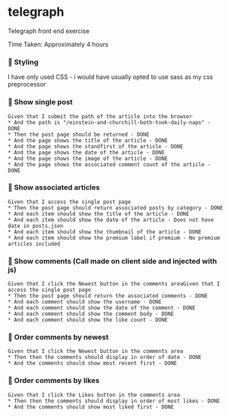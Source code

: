 # telegraph
Telegraph front end exercise

Time Taken: Approximately 4 hours


### :mega: Styling

I have only used CSS - i would have usually opted to use sass as my css preprocessor

### :mega: Show single post
	Given that I submit the path of the article into the browser
	* And the path is "/einstein-and-churchill-both-took-daily-naps" - DONE
	* Then the post page should be returned - DONE
	* And the page shows the title of the article - DONE
	* And the page shows the standfirst of the article - DONE
	* And the page shows the date of the article - DONE
	* And the page shows the image of the article - DONE
	* And the page shows the associated comment count of the article - DONE


### :mega: Show associated articles
	Given that I access the single post page
	* Then the post page should return associated posts by category - DONE
	* And each item should show the title of the article - DONE
	* And each item should show the date of the article - Does not have date in posts.json
	* And each item should show the thumbnail of the article - DONE
	* And each item should show the premium label if premium - No premium articles included


### :mega: Show comments (Call made on client side and injected with js)
	Given that I click the Newest button in the comments areaGiven that I access the single post page
	* Then the post page should return the associated comments - DONE
	* And each comment should show the username - DONE
	* And each comment should show the date of the comment - DONE
	* And each comment should show the comment body - DONE
	* And each comment should show the like count - DONE


### :mega: Order comments by newest
	Given that I click the Newest button in the comments area
	* Then then the comments should display in order of date - DONE
	* And the comments should show most recent first - DONE

### :mega: Order comments by likes
	Given that I click the Likes button in the comments area
	* Then then the comments should display in order of most likes - DONE
	* And the comments should show most liked first - DONE